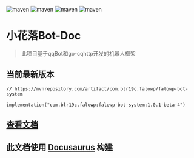 ![maven](https://img.shields.io/badge/Kotlin-2.0.0-blue.svg)
![maven](https://img.shields.io/badge/Ktor-3.0.0-a.svg)
![maven](https://img.shields.io/badge/go--cqhttp-1.2.0-red)
![maven](https://img.shields.io/badge/qq-bot-red)


# 小花落Bot-Doc

> 此项目基于qqBot和go-cqhttp开发的机器人框架

## 当前最新版本

`// https://mvnrepository.com/artifact/com.blr19c.falowp/falowp-bot-system`

`implementation("com.blr19c.falowp:falowp-bot-system:1.0.1-beta-4")`

## [查看文档](https://falowp.blr19c.com)

## 此文档使用 [Docusaurus](https://docusaurus.io/) 构建
